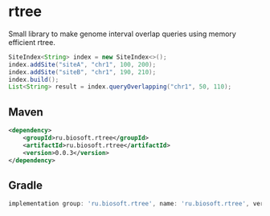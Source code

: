 # rtree
Small library to make genome interval overlap queries using memory efficient rtree.

```java
SiteIndex<String> index = new SiteIndex<>();
index.addSite("siteA", "chr1", 100, 200);
index.addSite("siteB", "chr1", 190, 210);
index.build();
List<String> result = index.queryOverlapping("chr1", 50, 110);
```

## Maven

```xml
<dependency>
    <groupId>ru.biosoft.rtree</groupId>
    <artifactId>ru.biosoft.rtree</artifactId>
    <version>0.0.3</version>
</dependency>
```

## Gradle

```groovy
implementation group: 'ru.biosoft.rtree', name: 'ru.biosoft.rtree', version: '0.0.3'
```